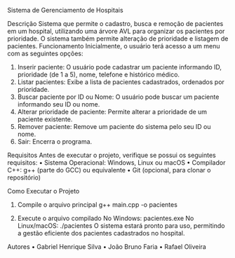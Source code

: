 Sistema de Gerenciamento de Hospitais

Descrição
Sistema que permite o cadastro, busca e remoção de pacientes em um hospital, utilizando uma árvore AVL para organizar os pacientes por prioridade. O sistema também permite alteração de prioridade e listagem de pacientes.
Funcionamento
Inicialmente, o usuário terá acesso a um menu com as seguintes opções:
1.	Inserir paciente: O usuário pode cadastrar um paciente informando ID, prioridade (de 1 a 5), nome, telefone e histórico médico.
2.	Listar pacientes: Exibe a lista de pacientes cadastrados, ordenados por prioridade.
3.	Buscar paciente por ID ou Nome: O usuário pode buscar um paciente informando seu ID ou nome.
4.	Alterar prioridade de paciente: Permite alterar a prioridade de um paciente existente.
5.	Remover paciente: Remove um paciente do sistema pelo seu ID ou nome.
6.	Sair: Encerra o programa.

Requisitos
Antes de executar o projeto, verifique se possui os seguintes requisitos:
•	Sistema Operacional: Windows, Linux ou macOS
•	Compilador C++: g++ (parte do GCC) ou equivalente
•	Git (opcional, para clonar o repositório)

Como Executar o Projeto

1. Compile o arquivo principal
g++ main.cpp -o pacientes

2. Execute o arquivo compilado
No Windows:
pacientes.exe
No Linux/macOS:
./pacientes
O sistema estará pronto para uso, permitindo a gestão eficiente dos pacientes cadastrados no hospital.

Autores
•	Gabriel Henrique Silva
•	João Bruno Faria
•	Rafael Oliveira
